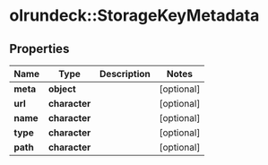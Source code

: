 # olrundeck::StorageKeyMetadata

## Properties
Name | Type | Description | Notes
------------ | ------------- | ------------- | -------------
**meta** | **object** |  | [optional] 
**url** | **character** |  | [optional] 
**name** | **character** |  | [optional] 
**type** | **character** |  | [optional] 
**path** | **character** |  | [optional] 


